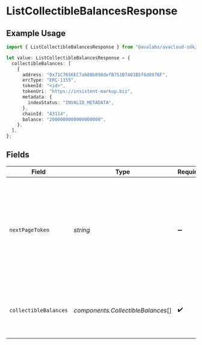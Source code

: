 # ListCollectibleBalancesResponse

## Example Usage

```typescript
import { ListCollectibleBalancesResponse } from "@avalabs/avacloud-sdk/models/components";

let value: ListCollectibleBalancesResponse = {
  collectibleBalances: [
    {
      address: "0x71C7656EC7ab88b098defB751B7401B5f6d8976F",
      ercType: "ERC-1155",
      tokenId: "<id>",
      tokenUri: "https://insistent-markup.biz",
      metadata: {
        indexStatus: "INVALID_METADATA",
      },
      chainId: "43114",
      balance: "2000000000000000000",
    },
  ],
};
```

## Fields

| Field                                                                                                                                  | Type                                                                                                                                   | Required                                                                                                                               | Description                                                                                                                            |
| -------------------------------------------------------------------------------------------------------------------------------------- | -------------------------------------------------------------------------------------------------------------------------------------- | -------------------------------------------------------------------------------------------------------------------------------------- | -------------------------------------------------------------------------------------------------------------------------------------- |
| `nextPageToken`                                                                                                                        | *string*                                                                                                                               | :heavy_minus_sign:                                                                                                                     | A token, which can be sent as `pageToken` to retrieve the next page. If this field is omitted or empty, there are no subsequent pages. |
| `collectibleBalances`                                                                                                                  | *components.CollectibleBalances*[]                                                                                                     | :heavy_check_mark:                                                                                                                     | The list of ERC-721 and ERC-1155 token balances for the address.                                                                       |